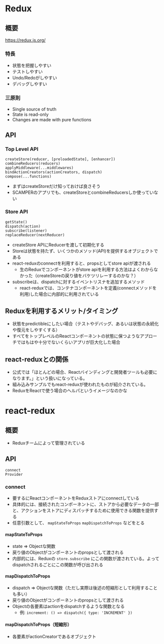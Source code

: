 # Redux

## 概要
https://redux.js.org/

### 特長

 - 状態を把握しやすい
 - テストしやすい
 - Undo/Redoがしやすい
 - デバッグしやすい

### 三原則

 - Single source of truth
 - State is read-only
 - Changes are made with pure functions

## API

### Top Level API

```
createStore(reducer, [preloadedState], [enhancer])
combineReducers(reducers)
applyMiddleware(...middlewares)
bindActionCreators(actionCreators, dispatch)
compose(...functions)
```

 - まずはcreateStoreだけ知っておけば良さそう
 - SCAMPERのアプリでも、createStoreとcombineReducersしか使っていない

### Store API

```
getState()
dispatch(action)
subscribe(listener)
replaceReducer(nextReducer)
```

 - createStore APIにReducerを渡して初期化する
 - Storeは状態を持たず、いくつかのメソッド(API)を提供するオブジェクトである
 - react-reduxのconnectを利用すると、propsとしてstore apiが渡される
   - 生のReduxでコンポーネントがstore apiを利用する方法はよくわからなかった（createStoreの戻り値をバケツリレーするのかな？）
 - subscribeは、dispatchに対するイベントリスナを追加するメソッド
   - react-reduxでは、コンテナコンポーネントを定義(connectメソッドを利用)した場合に内部的に利用されている

## Reduxを利用するメリット/タイミング

 - 状態をpredictibleにしたい場合（テストやデバッグ、あるいは状態の永続化や復元をしやすくする）
 - すべてをトップレベルのReactコンポーネントの状態に保つようなアプローチではもはや十分でないくらいアプリが巨大化した場合

## react-reduxとの関係

 - 公式では「ほとんどの場合、Reactバインディングと開発者ツールも必要になります。」という扱いになっている。
 - 組み込みサンプルでもreact-reduxが使われたものが紹介されている。
 - ReduxをReactで使う場合のヘルパというイメージなのかな

# react-redux

## 概要

 - Reduxチームによって管理されている

## API

```
connect
Provider
```

### connect

 - 要するにReactコンポーネントをReduxストアにconnectしている
 - 具体的には、接続されたコンポーネントに、ストアから必要なデータの一部と、アクションをストアにディスパッチするために使用できる関数を提供する
 - 任意引数として、 `mapStateToProps` `mapDispatchToProps` などをとる

#### mapStateToProps

 - state => Objectな関数
 - 戻り値のObjectがコンポーネントのpropsとして渡される
 - 内部的には、Reduxの `store.subscribe` にこの関数が渡されている。よってdispatchされるごとにこの関数が呼び出される

#### mapDispatchToProps

 - dispatch => Objectな関数（ただし実際は後述の短縮形として利用することも多い）
 - 戻り値のObjectがコンポーネントのpropsとして渡される
 - Objectの各要素はactionをdispatchするような関数となる
    - 例: `increment: () => dispatch({ type: 'INCREMENT' })`

#### mapDispatchToProps（短縮形）

 - 各要素がactionCreatorであるオブジェクト
